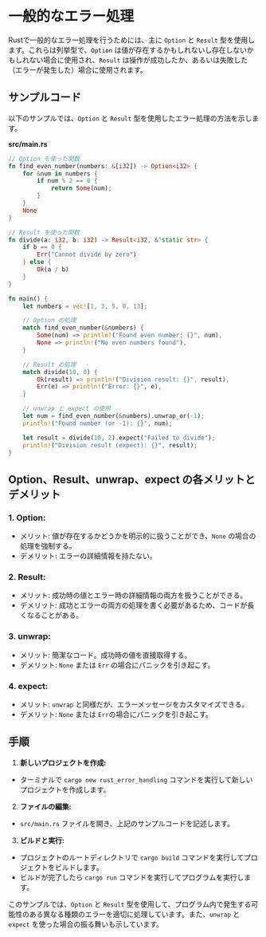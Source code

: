# 一般的なエラー処理

Rustで一般的なエラー処理を行うためには、主に `Option` と `Result` 型を使用します。これらは列挙型で、`Option` は値が存在するかもしれないし存在しないかもしれない場合に使用され、`Result` は操作が成功したか、あるいは失敗した（エラーが発生した）場合に使用されます。

## サンプルコード
以下のサンプルでは、`Option` と `Result` 型を使用したエラー処理の方法を示します。

**src/main.rs**
```rust
// Option を使った関数
fn find_even_number(numbers: &[i32]) -> Option<i32> {
    for &num in numbers {
        if num % 2 == 0 {
            return Some(num);
        }
    }
    None
}

// Result を使った関数
fn divide(a: i32, b: i32) -> Result<i32, &'static str> {
    if b == 0 {
        Err("Cannot divide by zero")
    } else {
        Ok(a / b)
    }
}

fn main() {
    let numbers = vec![1, 3, 5, 8, 13];

    // Option の処理
    match find_even_number(&numbers) {
        Some(num) => println!("Found even number: {}", num),
        None => println!("No even numbers found"),
    }

    // Result の処理
    match divide(10, 0) {
        Ok(result) => println!("Division result: {}", result),
        Err(e) => println!("Error: {}", e),
    }

    // unwrap と expect の使用
    let num = find_even_number(&numbers).unwrap_or(-1);
    println!("Found number (or -1): {}", num);

    let result = divide(10, 2).expect("Failed to divide");
    println!("Division result (expect): {}", result);
}
```

## Option、Result、unwrap、expect の各メリットとデメリット
### 1. Option:
- メリット: 値が存在するかどうかを明示的に扱うことができ、`None` の場合の処理を強制する。
- デメリット: エラーの詳細情報を持たない。

### 2. Result:
- メリット: 成功時の値とエラー時の詳細情報の両方を扱うことができる。
- デメリット: 成功とエラーの両方の処理を書く必要があるため、コードが長くなることがある。

### 3. unwrap:
- メリット: 簡潔なコード。成功時の値を直接取得する。
- デメリット: `None` または `Err` の場合にパニックを引き起こす。

### 4. expect:
- メリット: `unwrap` と同様だが、エラーメッセージをカスタマイズできる。
- デメリット: `None` または `Err`の場合にパニックを引き起こす。

## 手順
1. **新しいプロジェクトを作成:**
- ターミナルで `cargo new rust_error_handling` コマンドを実行して新しいプロジェクトを作成します。

2. **ファイルの編集:**
- `src/main.rs` ファイルを開き、上記のサンプルコードを記述します。

3. **ビルドと実行:**
- プロジェクトのルートディレクトリで `cargo build` コマンドを実行してプロジェクトをビルドします。
- ビルドが完了したら `cargo run` コマンドを実行してプログラムを実行します。

このサンプルでは、`Option` と `Result` 型を使用して、プログラム内で発生する可能性のある異なる種類のエラーを適切に処理しています。また、`unwrap` と `expect` を使った場合の振る舞いも示しています。

